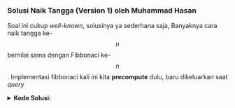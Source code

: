 ### Solusi Naik Tangga (Version 1) oleh Muhammad Hasan

Soal ini cukup *well-known*, solusinya ya sederhana saja, Banyaknya cara naik tangga ke-$$n$$ bernilai sama dengan Fibbonaci ke-$$n$$. Implementasi fibbonaci kali ini kita **precompute** dulu, baru dikeluarkan saat *query*

<details><summary><b>Kode Solusi:</b></summary>

``` C++
/**
* Author  : mhasan01
* Problem : Naik Tangga (Version 1)
*/
#include <bits/stdc++.h>

using namespace std;

const int N = 1e5 + 5;
const int M = 1e9 + 7;

int n, q;
int fib[N];

int main() { 
    ios_base::sync_with_stdio(0);
    cin.tie(0);
    cout.tie(0);

    cin >> n >> q;
    fib[0] = 1, fib[1] = 1;
    for (int i = 2; i <= n; i++) {
        fib[i] = (fib[i - 1] + fib[i - 2]) % M;
    }
    while (q--) {
        int x;
        cin >> x;
        cout << fib[x] << '\n';
    }

    return 0;
}
```

</details>